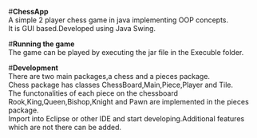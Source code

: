 #**ChessApp**<br />
A simple 2 player chess game in java implementing OOP concepts.<br />
It is GUI based.Developed using Java Swing.


#**Running the game**<br />
The game can be played by executing the jar file in the Execuble folder.


#**Development**<br />
There are two main packages,a chess and a pieces package.<br />
Chess package has classes ChessBoard,Main,Piece,Player and Tile.<br />
The functonalities of each piece on the chessboard Rook,King,Queen,Bishop,Knight and Pawn are implemented in the pieces package.<br />
Import into Eclipse or other IDE and start developing.Additional features which are not there can be added.
